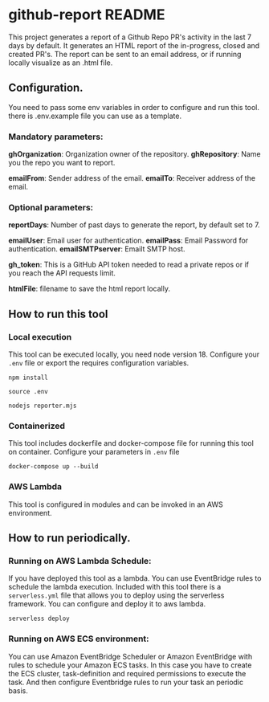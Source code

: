 # github-report README

This project generates a report of a Github Repo PR's activity in the last 7 days by default.
It generates an HTML report of the in-progress, closed and created PR's.
The report can be sent to an email address, or if running locally visualize as an .html file.

## Configuration.

You need to pass some env variables in order to configure and run this tool.
there is .env.example file you can use as a template.

### Mandatory parameters:

**ghOrganization**: Organization owner of the repository.
**ghRepository**: Name you the repo you want to report.

**emailFrom**: Sender address of the email.
**emailTo**: Receiver address of the email.

### Optional parameters:

**reportDays**: Number of past days to generate the report, by default set to 7.

**emailUser**: Email user for authentication.
**emailPass**: Email Password for authentication.
**emailSMTPserver**: Emailt SMTP host.

**gh_token**: This is a GitHub API token needed to read a private repos or if you reach the API requests limit.

**htmlFile**: filename to save the html report locally.

## How to run this tool

### Local execution
This tool can be executed locally, you need node version 18.
Configure your `.env` file or export the requires configuration variables.
```
npm install

source .env

nodejs reporter.mjs
```

### Containerized
This tool includes dockerfile and docker-compose file for running this tool on container.
Configure your parameters in `.env` file
```
docker-compose up --build
```

### AWS Lambda
This tool is configured in modules and can be invoked in an AWS environment.

## How to run periodically.

### Running on AWS Lambda Schedule:
If you have deployed this tool as a lambda. You can use EventBridge rules to schedule the lambda execution.
Included with this tool there is a `serverless.yml` file that allows you to deploy using the serverless framework. You can configure and deploy it to aws lambda.
```
serverless deploy
```

### Running on AWS ECS environment:
You can use Amazon EventBridge Scheduler or Amazon EventBridge with rules to schedule your Amazon ECS tasks.
In this case you have to create the ECS cluster, task-definition and required permissions to execute the task. And then configure Eventbridge rules to run your task an periodic basis.
